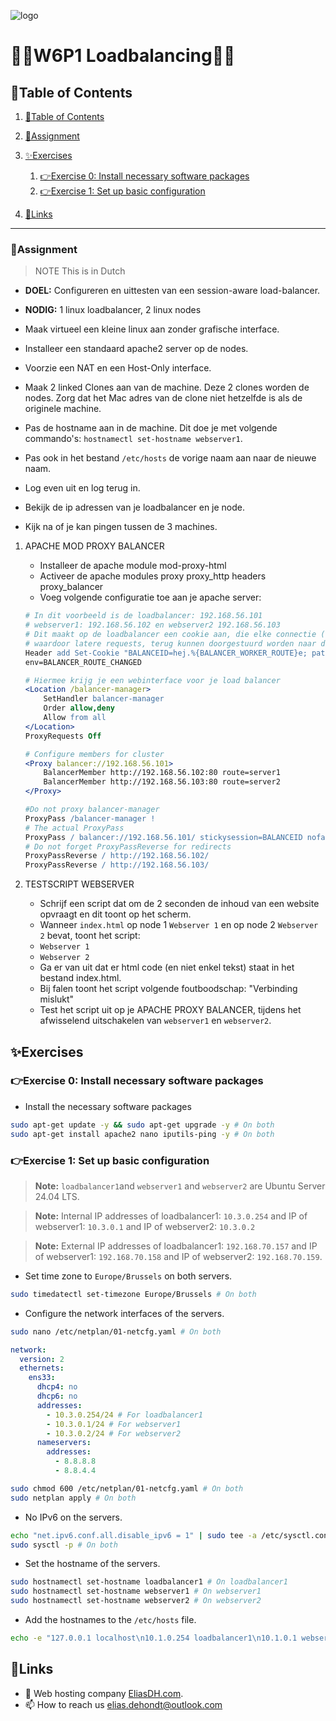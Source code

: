 ![logo](https://eliasdh.com/assets/media/images/logo-github.png)
# 💙🤍W6P1 Loadbalancing🤍💙

## 📘Table of Contents

1. [📘Table of Contents](#📘table-of-contents)
2. [📝Assignment](#📝assignment)
3. [✨Exercises](#✨exercises)
    1. [👉Exercise 0: Install necessary software packages](#👉exercise-0-install-necessary-software-packages)
    2. [👉Exercise 1: Set up basic configuration](#👉exercise-1-set-up-basic-configuration)

4. [🔗Links](#🔗links)

---

### 📝Assignment 
> NOTE This is in Dutch

- **DOEL:** Configureren en uittesten van een session-aware load-balancer.

- **NODIG:** 1 linux loadbalancer, 2 linux nodes

- Maak virtueel een kleine linux aan zonder grafische interface.
- Installeer een standaard apache2 server op de nodes.
- Voorzie een NAT en een Host-Only interface.
- Maak 2 linked Clones aan van de machine. Deze 2 clones worden de nodes. Zorg dat het Mac adres van de clone niet hetzelfde is als de originele machine.
- Pas de hostname aan in de machine. Dit doe je met volgende commando's: `hostnamectl set-hostname webserver1`.
- Pas ook in het bestand `/etc/hosts` de vorige naam aan naar de nieuwe naam.
- Log even uit en log terug in.
- Bekijk de ip adressen van je loadbalancer en je node.
- Kijk na of je kan pingen tussen de 3 machines.

1. APACHE MOD PROXY BALANCER
    - Installeer de apache module mod-proxy-html
    - Activeer de apache modules proxy proxy_http headers proxy_balancer
    - Voeg volgende configuratie toe aan je apache server:
    ```apache
    # In dit voorbeeld is de loadbalancer: 192.168.56.101
    # webserver1: 192.168.56.102 en webserver2 192.168.56.103
    # Dit maakt op de loadbalancer een cookie aan, die elke connectie (sessie) onthoudt,
    # waardoor latere requests, terug kunnen doorgestuurd worden naar dezelfde machine
    Header add Set-Cookie "BALANCEID=hej.%{BALANCER_WORKER_ROUTE}e; path=/;"
    env=BALANCER_ROUTE_CHANGED

    # Hiermee krijg je een webinterface voor je load balancer
    <Location /balancer-manager>
        SetHandler balancer-manager
        Order allow,deny
        Allow from all
    </Location>
    ProxyRequests Off

    # Configure members for cluster
    <Proxy balancer://192.168.56.101>
        BalancerMember http://192.168.56.102:80 route=server1
        BalancerMember http://192.168.56.103:80 route=server2
    </Proxy>

    #Do not proxy balancer-manager
    ProxyPass /balancer-manager !
    # The actual ProxyPass
    ProxyPass / balancer://192.168.56.101/ stickysession=BALANCEID nofailover=Off
    # Do not forget ProxyPassReverse for redirects
    ProxyPassReverse / http://192.168.56.102/
    ProxyPassReverse / http://192.168.56.103/
    ```


2. TESTSCRIPT WEBSERVER
    - Schrijf een script dat om de 2 seconden de inhoud van een website opvraagt en dit toont op het scherm.
    - Wanneer `index.html` op node 1 `Webserver 1` en op node 2 `Webserver 2` bevat, toont het script:
    - `Webserver 1`
    - `Webserver 2`
    - Ga er van uit dat er html code (en niet enkel tekst) staat in het bestand index.html.
    - Bij falen toont het script volgende foutboodschap:
        "Verbinding mislukt"
    - Test het script uit op je APACHE PROXY BALANCER, tijdens het afwisselend uitschakelen van `webserver1` en `webserver2`.

## ✨Exercises

### 👉Exercise 0: Install necessary software packages

- Install the necessary software packages
```bash
sudo apt-get update -y && sudo apt-get upgrade -y # On both
sudo apt-get install apache2 nano iputils-ping -y # On both
```

### 👉Exercise 1: Set up basic configuration

> **Note:** `loadbalancer1`and `webserver1` and `webserver2` are Ubuntu Server 24.04 LTS.

> **Note:** Internal IP addresses of loadbalancer1: `10.3.0.254` and IP of webserver1: `10.3.0.1` and IP of webserver2: `10.3.0.2`

> **Note:** External IP addresses of loadbalancer1: `192.168.70.157` and IP of webserver1: `192.168.70.158` and IP of webserver2: `192.168.70.159`.

- Set time zone to `Europe/Brussels` on both servers.
```bash
sudo timedatectl set-timezone Europe/Brussels # On both
```

- Configure the network interfaces of the servers.
```bash
sudo nano /etc/netplan/01-netcfg.yaml # On both
```
```yaml
network:
  version: 2
  ethernets:
    ens33:
      dhcp4: no
      dhcp6: no
      addresses:
        - 10.3.0.254/24 # For loadbalancer1
        - 10.3.0.1/24 # For webserver1
        - 10.3.0.2/24 # For webserver2
      nameservers:
        addresses:
          - 8.8.8.8
          - 8.8.4.4
```
```bash
sudo chmod 600 /etc/netplan/01-netcfg.yaml # On both
sudo netplan apply # On both
```

- No IPv6 on the servers.
```bash
echo "net.ipv6.conf.all.disable_ipv6 = 1" | sudo tee -a /etc/sysctl.conf > /dev/null # On both
sudo sysctl -p # On both
```

- Set the hostname of the servers.
```bash
sudo hostnamectl set-hostname loadbalancer1 # On loadbalancer1
sudo hostnamectl set-hostname webserver1 # On webserver1
sudo hostnamectl set-hostname webserver2 # On webserver2
```

- Add the hostnames to the `/etc/hosts` file.
```bash
echo -e "127.0.0.1 localhost\n10.1.0.254 loadbalancer1\n10.1.0.1 webserver1\n10.1.0.2 webserver2" | sudo tee /etc/hosts > /dev/null # On both
```














## 🔗Links
- 👯 Web hosting company [EliasDH.com](https://eliasdh.com).
- 📫 How to reach us elias.dehondt@outlook.com